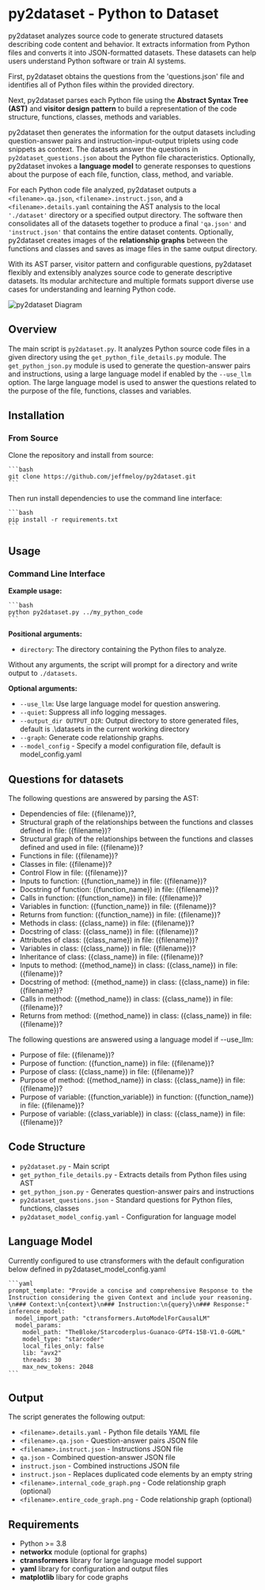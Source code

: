 # py2dataset - Python to Dataset

py2dataset analyzes source code to generate structured datasets describing code content and behavior. It extracts information from Python files and converts it into JSON-formatted datasets. These datasets can help users understand Python software or train AI systems.

First, py2dataset obtains the questions from the 'questions.json' file and identifies all of Python files within the provided directory. 

Next, py2dataset parses each Python file using the **Abstract Syntax Tree (AST)** and **visitor design pattern** to build a representation of the code structure, functions, classes, methods and variables.

py2dataset then generates the information for the output datasets including question-answer pairs and instruction-input-output triplets using code snippets as context. The datasets answer the questions in `py2dataset_questions.json` about the Python file characteristics. Optionally, py2dataset invokes a **language model** to generate responses to questions about the purpose of each file, function, class, method, and variable.

For each Python code file analyzed, py2dataset outputs a `<filename>.qa.json`, `<filename>.instruct.json`, and a `<filename>.details.yaml` containing the AST analysis to the local `'./dataset'` directory or a specified output directory. The software then consolidates all of the datasets together to produce a final `'qa.json'` and `'instruct.json'` that contains the entire dataset contents. Optionally, py2dataset creates images of the **relationship graphs** between the functions and classes and saves as image files in the same output directory.

With its AST parser, visitor pattern and configurable questions, py2dataset flexibly and extensibly analyzes source code to generate descriptive datasets. Its modular architecture and multiple formats support diverse use cases for understanding and learning Python code.

![py2dataset Diagram](py2dataset.png)

## Overview

The main script is `py2dataset.py`. It analyzes Python source code files in a given directory using the `get_python_file_details.py` module. The `get_python_json.py` module is used to generate the question-answer pairs and instructions, using a large language model if enabled by the `--use_llm` option. The large language model is used to answer the questions related to the purpose of the file, functions, classes and variables.

## Installation 

### From Source

Clone the repository and install from source:

    ```bash
    git clone https://github.com/jeffmeloy/py2dataset.git
    ```

Then run install dependencies to use the command line interface:

    ```bash 
    pip install -r requirements.txt 
    ```


## Usage

### Command Line Interface

**Example usage:**
    
    ```bash
    python py2dataset.py ../my_python_code 
    ```
**Positional arguments:**
- `directory`: The directory containing the Python files to analyze.

Without any arguments, the script will prompt for a directory and write output to `./datasets`.

**Optional arguments:**
- `--use_llm`: Use large language model for question answering.
- `--quiet`: Suppress all info logging messages.
- `--output_dir OUTPUT_DIR`: Output directory to store generated files, default is .\datasets in the current working directory
- `--graph`: Generate code relationship graphs.
- `--model_config` - Specify a model configuration file, default is model_config.yaml
 
## Questions for datasets

The following questions are answered by parsing the AST:
- Dependencies of file: ({filename})?,
- Structural graph of the relationships between the functions and classes defined in file: ({filename})?
- Structural graph of the relationships between the functions and classes defined and used in file: ({filename})?
- Functions in file: ({filename})?
- Classes in file: ({filename})?
- Control Flow in file: ({filename})?
- Inputs to function: ({function_name}) in file: ({filename})?
- Docstring of function: ({function_name}) in file: ({filename})?
- Calls in function: ({function_name}) in file: ({filename})?
- Variables in function: ({function_name}) in file: ({filename})?
- Returns from function: ({function_name}) in file: ({filename})?
- Methods in class: ({class_name}) in file: ({filename})?
- Docstring of class: ({class_name}) in file: ({filename})?
- Attributes of class: ({class_name}) in file: ({filename})?
- Variables in class: ({class_name}) in file: ({filename})?
- Inheritance of class: ({class_name}) in file: ({filename})?
- Inputs to method: ({method_name}) in class: ({class_name}) in file: ({filename})?
- Docstring of method: ({method_name}) in class: ({class_name}) in file: ({filename})?
- Calls in method: ({method_name}) in class: ({class_name}) in file: ({filename})?
- Returns from method: ({method_name}) in class: ({class_name}) in file: ({filename})?

The following questions are answered using a language model if --use_llm: 
- Purpose of file: ({filename})?
- Purpose of function: ({function_name}) in file: ({filename})?
- Purpose of class: ({class_name}) in file: ({filename})?
- Purpose of method: ({method_name}) in class: ({class_name}) in file: ({filename})?
- Purpose of variable: ({function_variable}) in function: ({function_name}) in file: ({filename})?
- Purpose of variable: ({class_variable}) in class: ({class_name}) in file: ({filename})?

## Code Structure

- `py2dataset.py` - Main script
- `get_python_file_details.py` - Extracts details from Python files using AST
- `get_python_json.py` - Generates question-answer pairs and instructions
- `py2dataset_questions.json` - Standard questions for Python files, functions, classes
- `py2dataset_model_config.yaml` - Configuration for language model
    
## Language Model 

Currently configured to use ctransformers with the default configuration below defined in py2dataset_model_config.yaml

    ```yaml
    prompt_template: "Provide a concise and comprehensive Response to the Instruction considering the given Context and include your reasoning. \n### Context:\n{context}\n### Instruction:\n{query}\n### Response:"
    inference_model:
      model_import_path: "ctransformers.AutoModelForCausalLM"
      model_params:
        model_path: "TheBloke/Starcoderplus-Guanaco-GPT4-15B-V1.0-GGML"
        model_type: "starcoder"
        local_files_only: false
        lib: "avx2"
        threads: 30
        max_new_tokens: 2048
    ```

## Output

The script generates the following output:

- `<filename>.details.yaml` - Python file details YAML file
- `<filename>.qa.json` - Question-answer pairs JSON file
- `<filename>.instruct.json` - Instructions JSON file
- `qa.json` - Combined question-answer JSON file
- `instruct.json` - Combined instructions JSON file
- `instruct.json` - Replaces duplicated code elements by an empty string
- `<filename>.internal_code_graph.png` - Code relationship graph (optional)
- `<filename>.entire_code_graph.png` - Code relationship graph (optional)

## Requirements

- Python >= 3.8
- **networkx** module (optional for graphs)
- **ctransformers** library for large language model support
- **yaml** library for configuration and output files
- **matplotlib** libary for code graphs